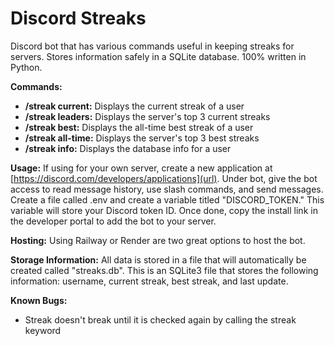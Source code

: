 # Discord Streaks
 Discord bot that has various commands useful in keeping streaks for servers. Stores information safely in a SQLite database. 100% written in Python.
 
**Commands:**
- **/streak current:** Displays the current streak of a user
- **/streak leaders:** Displays the server's top 3 current streaks
- **/streak best:** Displays the all-time best streak of a user
- **/streak all-time:** Displays the server's top 3 best streaks
- **/streak info:** Displays the database info for a user

**Usage:**
If using for your own server, create a new application at [https://discord.com/developers/applications](url). Under bot, give the bot access to read message history, use slash commands, and send messages. Create a file called .env and create a variable titled "DISCORD_TOKEN." This variable will store your Discord token ID. Once done, copy the install link in the developer portal to add the bot to your server.

**Hosting:**
Using Railway or Render are two great options to host the bot.

**Storage Information:**
All data is stored in a file that will automatically be created called "streaks.db". This is an SQLite3 file that stores the following information: username, current streak, best streak, and last update.

**Known Bugs:**
- Streak doesn't break until it is checked again by calling the streak keyword

